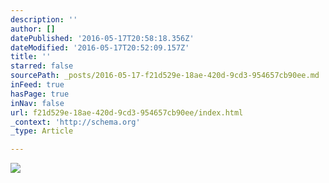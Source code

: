 ```yaml
---
description: ''
author: []
datePublished: '2016-05-17T20:58:18.356Z'
dateModified: '2016-05-17T20:52:09.157Z'
title: ''
starred: false
sourcePath: _posts/2016-05-17-f21d529e-18ae-420d-9cd3-954657cb90ee.md
inFeed: true
hasPage: true
inNav: false
url: f21d529e-18ae-420d-9cd3-954657cb90ee/index.html
_context: 'http://schema.org'
_type: Article

---
```

![](https://the-grid-user-content.s3-us-west-2.amazonaws.com/e0d5cb9a-d974-4d62-a304-3e0ca5bd7c52.jpg)